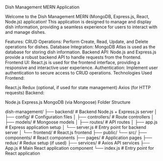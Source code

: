 Dish Management MERN Application


Welcome to the Dish Management MERN (MongoDB, Express.js, React, Node.js) application! This application is designed to manage and display dish information, providing a seamless experience for users to interact with and manage dishes.

Features:
CRUD Operations: Perform Create, Read, Update, and Delete operations for dishes.
Database Integration: MongoDB Atlas is used as the database for storing dish information.
Backend API: Node.js and Express.js provide a robust backend API to handle requests from the frontend.
Frontend UI: React.js is used for the frontend interface, providing a responsive and interactive user experience.
Authentication: Implement user authentication to secure access to CRUD operations.
Technologies Used
Frontend:

React.js
Redux (optional, if used for state management)
Axios (for HTTP requests)
Backend:

Node.js
Express.js
MongoDB (via Mongoose)
Folder Structure


dish-management/
├── backend/          # Backend Node.js + Express.js server
│   ├── config/       # Configuration files
│   ├── controllers/  # Route controllers
│   ├── models/       # Mongoose models
│   ├── routes/       # API routes
│   ├── app.js        # Express application setup
│   └── server.js     # Entry point for backend server
│
└── frontend/         # React.js frontend
    ├── public/
    └── src/
        ├── components/  # React components
        ├── pages/       # Application pages
        ├── redux/       # Redux setup (if used)
        ├── services/    # Axios API services
        ├── App.js       # Main React application component
        └── index.js     # Entry point for React application
